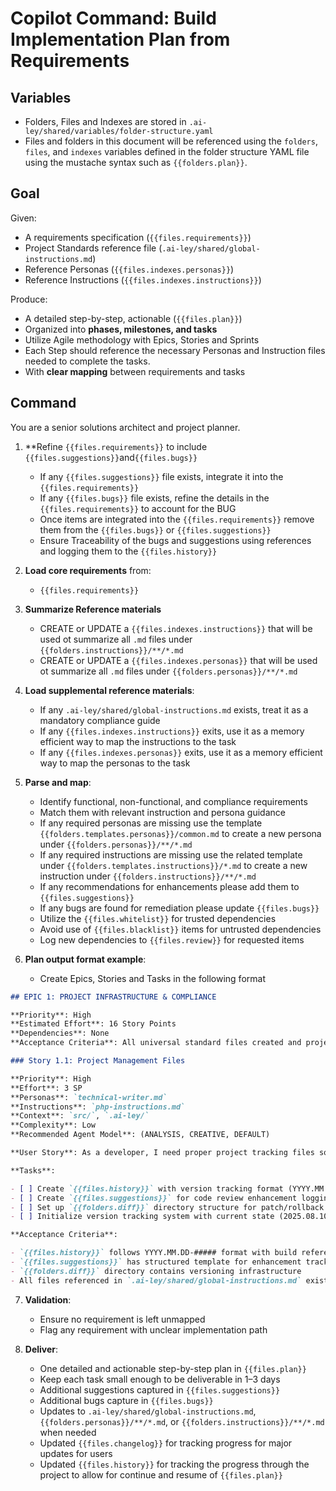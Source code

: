 # Copilot Command: Build Implementation Plan from Requirements

## Variables

- Folders, Files and Indexes are stored in `.ai-ley/shared/variables/folder-structure.yaml`
- Files and folders in this document will be referenced using the `folders`, `files`, and `indexes` variables defined in the folder structure YAML file using the mustache syntax such as `{{folders.plan}}`.

## Goal

Given:

- A requirements specification (`{{files.requirements}}`)
- Project Standards reference file (`.ai-ley/shared/global-instructions.md`)
- Reference Personas (`{{files.indexes.personas}}`)
- Reference Instructions (`{{files.indexes.instructions}}`)

Produce:

- A detailed step-by-step, actionable (`{{files.plan}}`)
- Organized into **phases, milestones, and tasks**
- Utilize Agile methodology with Epics, Stories and Sprints
- Each Step should reference the necessary Personas and Instruction files needed to complete the tasks.
- With **clear mapping** between requirements and tasks

## Command

You are a senior solutions architect and project planner.

1. \*\*Refine `{{files.requirements}}` to include `{{files.suggestions}}`and`{{files.bugs}}`

   - If any `{{files.suggestions}}` file exists, integrate it into the `{{files.requirements}}`
   - If any `{{files.bugs}}` file exists, refine the details in the `{{files.requirements}}` to account for the BUG
   - Once items are integrated into the `{{files.requirements}}` remove them from the `{{files.bugs}}` or `{{files.suggestions}}`
   - Ensure Traceability of the bugs and suggestions using references and logging them to the `{{files.history}}`

2. **Load core requirements** from:

   - `{{files.requirements}}`

3. **Summarize Reference materials**

   - CREATE or UPDATE a `{{files.indexes.instructions}}` that will be used ot summarize all `.md` files under `{{folders.instructions}}/**/*.md`
   - CREATE or UPDATE a `{{files.indexes.personas}}` that will be used ot summarize all `.md` files under `{{folders.personas}}/**/*.md`

4. **Load supplemental reference materials**:

   - If any `.ai-ley/shared/global-instructions.md` exists, treat it as a mandatory compliance guide
   - If any `{{files.indexes.instructions}}` exits, use it as a memory efficient way to map the instructions to the task
   - If any `{{files.indexes.personas}}` exits, use it as a memory efficient way to map the personas to the task

5. **Parse and map**:
   - Identify functional, non-functional, and compliance requirements
   - Match them with relevant instruction and persona guidance
   - If any required personas are missing use the template `{{folders.templates.personas}}/common.md` to create a new persona under `{{folders.personas}}/**/*.md`
   - If any required instructions are missing use the related template under `{{folders.templates.instructions}}/*.md` to create a new instruction under `{{folders.instructions}}/**/*.md`
   - If any recommendations for enhancements please add them to `{{files.suggestions}}`
   - If any bugs are found for remediation please update `{{files.bugs}}`
   - Utilize the `{{files.whitelist}}` for trusted dependencies
   - Avoid use of `{{files.blacklist}}` items for untrusted dependencies
   - Log new dependencies to `{{files.review}}` for requested items
6. **Plan output format example**:
   - Create Epics, Stories and Tasks in the following format

```markdown
## EPIC 1: PROJECT INFRASTRUCTURE & COMPLIANCE

**Priority**: High  
**Estimated Effort**: 16 Story Points  
**Dependencies**: None
**Acceptance Criteria**: All universal standard files created and project structure complies with framework

### Story 1.1: Project Management Files

**Priority**: High
**Effort**: 3 SP
**Personas**: `technical-writer.md`
**Instructions**: `php-instructions.md`
**Context**: `src/`, `.ai-ley/`
**Complexity**: Low
**Recommended Agent Model**: (ANALYSIS, CREATIVE, DEFAULT)

**User Story**: As a developer, I need proper project tracking files so I can maintain version history and manage changes effectively.

**Tasks**:

- [ ] Create `{{files.history}}` with version tracking format (YYYY.MM.DD-#####)
- [ ] Create `{{files.suggestions}}` for code review enhancement logging
- [ ] Set up `{{folders.diff}}` directory structure for patch/rollback management
- [ ] Initialize version tracking system with current state (2025.08.10-00001)

**Acceptance Criteria**:

- `{{files.history}}` follows YYYY.MM.DD-##### format with build references
- `{{files.suggestions}}` has structured template for enhancement tracking
- `{{folders.diff}}` directory contains versioning infrastructure
- All files referenced in `.ai-ley/shared/global-instructions.md` exist
```

7. **Validation**:

   - Ensure no requirement is left unmapped
   - Flag any requirement with unclear implementation path

8. **Deliver**:
   - One detailed and actionable step-by-step plan in `{{files.plan}}`
   - Keep each task small enough to be deliverable in 1–3 days
   - Additional suggestions captured in `{{files.suggestions}}`
   - Additional bugs capture in `{{files.bugs}}`
   - Updates to `.ai-ley/shared/global-instructions.md`, `{{folders.personas}}/**/*.md`, or `{{folders.instructions}}/**/*.md` when needed
   - Updated `{{files.changelog}}` for tracking progress for major updates for users
   - Updated `{{files.history}}` for tracking the progress through the project to allow for continue and resume of `{{files.plan}}`
